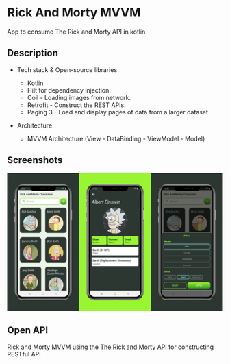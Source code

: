 # Rick And Morty MVVM
App to consume The Rick and Morty API in kotlin.

## Description

* Tech stack & Open-source libraries
   - Kotlin
   - Hilt for dependency injection.
   - Coil - Loading images from network.
   - Retrofit - Construct the REST APIs.
   - Paging 3 - Load and display pages of data from a larger dataset

* Architecture
   - MVVM Architecture (View - DataBinding - ViewModel - Model)

## Screenshots

![preview1](https://github.com/chrismagaa/RickAndMortyMVVM/blob/master/preview.png)

## Open API

Rick and Morty MVVM using the [The Rick and Morty API](https://rickandmortyapi.com/) for constructing RESTful API
